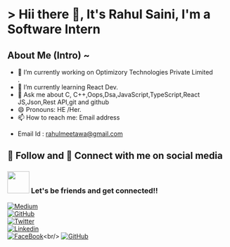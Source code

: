<h1> > Hii there 👋, It's Rahul Saini, I'm a Software Intern </h1>

<!-- ---------------------------------------------------------------- --> 

## About Me (Intro) ~
   <p align="center">
  <p align="left">
   <a>
 <img align='right' src='https://user-images.githubusercontent.com/5713670/87202985-820dcb80-c2b6-11ea-9f56-7ec461c497c3.gif' width='5"'>

   - 🔭 I’m currently working on Optimizory Technologies Private Limited<br/>. 
   - 🌱 I’m currently learning React Dev.<br/>
   - 💬 Ask me about C, C++,Oops,Dsa,JavaScript,TypeScript,React JS,Json,Rest API,git and github<br/> 
   - 😄 Pronouns: HE /Her.<br/>
   - 📫 How to reach me: Email address
   </a>

- Email Id : rahulmeetawa@gmail.com <br/>

  <!-- ---------------------------------------------------------------- --> 
  
 ## 🚀 Follow and 📲 Connect with me on social media 
<h3 align="left"><img src="https://github.com/rajput2107/rajput2107/blob/master/Assets/Handshake.gif" height="50px" /> Let's be friends and get connected!!  </p></h3>
<p align="left">

 [![Medium](https://img.shields.io/badge/Medium-12100E?logo=medium&logoColor=white)](https://medium.com/@rahulmeetawa)<br/>
 [![GitHub](https://img.shields.io/badge/GitHub-black.svg?&style=for-the-badge&logo=github&logoColor=white)](https://github.com/rahulmeetawa)<br/>
 [![Twitter](https://img.shields.io/badge/-TWITTER-1ca0f1?&style=for-the-badge&logo=twitter&logoColor=white)](https://twitter.com/rahumeetawa)<br/>
 [![Linkedin](https://img.shields.io/badge/linkedin-%230077B5.svg?&style=for-the-badge&logo=linkedin&logoColor=white)](https://www.linkedin.com/in/rahulmeetawa)<br/>
 [![FaceBook](https://img.shields.io/badge/-FACEBOOK-0066ff?&style=for-the-badge&logo=facebook&logoColor=white)](https://www.facebook.com/profile.php?id=100021983603336")<br/>
 [![GitHub](https://img.shields.io/badge/-INSTAGRAM-cc0099?&style=for-the-badge&logo=instagram&logoColor=white)](https://www.instagram.com/mr.meetawa)<br/>

 

   <!-- ---------------------------------------------------------------- -->

